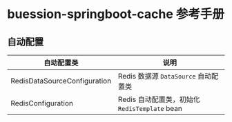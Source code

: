 # buession-springboot-cache 参考手册


## 自动配置


|  自动配置类   | 说明            |
|  ----        | ----           |
| RedisDataSourceConfiguration  | Redis 数据源 `DataSource` 自动配置类 |
| RedisConfiguration            | Redis 自动配置类，初始化 `RedisTemplate` bean |